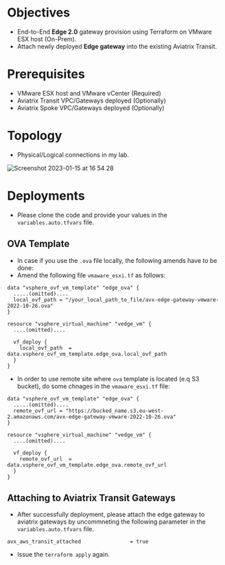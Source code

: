 # Objectives

- End-to-End **Edge 2.0** gateway provision using Terraform on VMware ESX host (On-Prem). 
- Attach newly deployed **Edge gateway** into the existing Aviatrix Transit.

# Prerequisites

- VMware ESX host and VMware vCenter (Required)
- Aviatrix Transit VPC/Gateways deployed (Optionally)
- Aviatrix Spoke VPC/Gateways deployed (Optionally)

# Topology

- Physical/Logical connections in my lab. 

![Screenshot 2023-01-15 at 16 54 28](https://user-images.githubusercontent.com/102957943/212554648-ff81bb1b-0c8d-49f0-a2bf-9e7e5813e143.png)


# Deployments

- Please clone the code and provide your values in the `variables.auto.tfvars` file.


## OVA Template


- In case if you use the `.ova` file locally, the following amends have to be done:
 - Amend the following file `vmaware_esxi.tf` as follows: 

```hcl
data "vsphere_ovf_vm_template" "edge_ova" { 
  .....(omitted)....
  local_ovf_path = "/your_local_path_to_file/avx-edge-gateway-vmware-2022-10-26.ova"
}

resource "vsphere_virtual_machine" "vedge_vm" {
  ....(omitted)....
  
  vf_deploy {
    local_ovf_path  = data.vsphere_ovf_vm_template.edge_ova.local_ovf_path
  }
}
```

- In order to use remote site where `ova` template is located (e.q S3 bucket), do some chnages in the `vmaware_esxi.tf` file:

```hcl
data "vsphere_ovf_vm_template" "edge_ova" { 
  .....(omitted)....
  remote_ovf_url = "https://bucked_name.s3.eu-west-2.amazonaws.com/avx-edge-gateway-vmware-2022-10-26.ova"
}

resource "vsphere_virtual_machine" "vedge_vm" {
  ....(omitted)....
  
  vf_deploy {
    remote_ovf_url  = data.vsphere_ovf_vm_template.edge_ova.remote_ovf_url
  }
}
```

## Attaching to Aviatrix Transit Gateways

- After successfully deployment, please attach the edge gateway to aviatrix gateways by uncommneting the following parameter in the `variables.auto.tfvars` file.

```hcl
avx_aws_transit_attached                = true
```

- Issue the `terraform apply` again.



